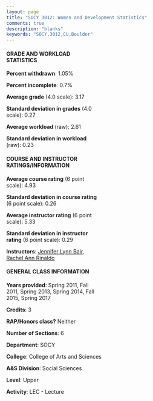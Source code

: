 ```yaml
---
layout: page
title: "SOCY 3012: Women and Development Statistics"
comments: true
description: "blanks"
keywords: "SOCY,3012,CU,Boulder"
---
```

<head>
<script src="https://ajax.googleapis.com/ajax/libs/jquery/2.1.3/jquery.min.js"></script>
<script src="https://dl.dropboxusercontent.com/s/pc42nxpaw1ea4o9/highcharts.js?dl=0"></script>
<!-- <script src="../assets/js/highcharts.js"></script> -->
<style type="text/css">@font-face {
	font-family: "Bebas Neue";
	src: url(https://www.filehosting.org/file/details/544349/BebasNeue Regular.otf) format("opentype");
	}
	h1.Bebas { 
		font-family: "Bebas Neue", Verdana, Tahoma;
	}
</style>
</head>
<body>
	<div id="container" style="float: right; width: 45%; height: 88%; margin-left: 2.5%; margin-right: 2.5%;"></div>
	<script language="JavaScript">
		$(document).ready(function() {
		var chart = {type: 'column'};
		var title = {text: 'Grade Distribution'};
		var xAxis = {categories: ['A','B','C','D','F'],crosshair: true};
		var yAxis = {min: 0,title: {text: 'Percentage'}};
		var tooltip = {headerFormat: '<center><b><span style="font-size:20px">{point.key}</span></b></center>',
		               pointFormat: '<td style="padding:0"><b>{point.y:.1f}%</b></td>',
		               footerFormat: '</table>',shared: true,useHTML: true};
		var plotOptions = {column: {pointPadding: 0.0,borderWidth: 0}};  
		var credits = {enabled: false};var series= [{name: 'Percent',data: [44.25,35.86,16.44,3.07,0.39,]}];
		var json = {};
		json.chart = chart;
		json.title = title;
		json.tooltip = tooltip;
		json.xAxis = xAxis;
		json.yAxis = yAxis;  
		json.series = series;
		json.plotOptions = plotOptions;  
		json.credits = credits;
		$('#container').highcharts(json);
	});
	</script>
</body>
			   
#### GRADE AND WORKLOAD STATISTICS

**Percent withdrawn**: 1.05%

**Percent incomplete**: 0.7%

**Average grade** (4.0 scale): 3.17

**Standard deviation in grades** (4.0 scale): 0.27

**Average workload** (raw): 2.61

**Standard deviation in workload** (raw): 0.23

#### COURSE AND INSTRUCTOR RATINGS/INFORMATION

**Average course rating** (6 point scale): 4.93

**Standard deviation in course rating** (6 point scale): 0.26

**Average instructor rating** (6 point scale): 5.33

**Standard deviation in instructor rating** (6 point scale): 0.29

**Instructors**: <a href='../../instructors/Jennifer_Lynn_Bair'>Jennifer Lynn Bair</a>, <a href='../../instructors/Rachel_Ann_Rinaldo'>Rachel Ann Rinaldo</a>

#### GENERAL CLASS INFORMATION

**Years provided**: Spring 2011, Fall 2011, Spring 2013, Spring 2014, Fall 2015, Spring 2017

**Credits**: 3

**RAP/Honors class?** Neither

**Number of Sections**: 6

**Department**: SOCY

**College**: College of Arts and Sciences

**A&S Division**: Social Sciences

**Level**: Upper

**Activity**: LEC - Lecture
